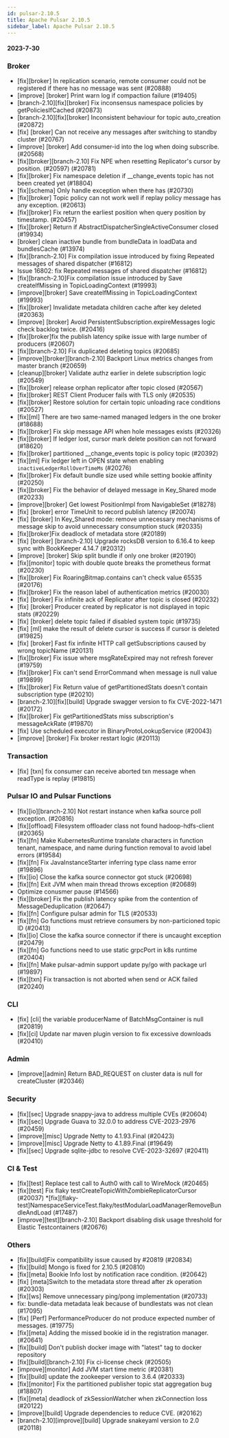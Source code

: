 ```yaml
---
id: pulsar-2.10.5
title: Apache Pulsar 2.10.5
sidebar_label: Apache Pulsar 2.10.5
---
```


#### 2023-7-30

### Broker
* [fix][broker] In replication scenario, remote consumer could not be registered if there has no message was sent (#20888)
* [improve] [broker] Print warn log if compaction failure (#19405)
* [branch-2.10][fix][broker] Fix inconsensus namespace policies by getPoliciesIfCached (#20873)
* [branch-2.10][fix][broker] Inconsistent behaviour for topic auto_creation (#20872)
* [fix] [broker] Can not receive any messages after switching to standby cluster (#20767)
* [improve] [broker] Add consumer-id into the log when doing subscribe. (#20568)
* [fix][broker][branch-2.10] Fix NPE when resetting Replicator's cursor by position. (#20597) (#20781)
* [fix][broker] Fix namespace deletion if __change_events topic has not been created yet (#18804)
* [fix][schema] Only handle exception when there has (#20730)
* [fix][broker] Topic policy can not work well if replay policy message has any exception. (#20613)
* [fix][broker] Fix return the earliest position when query position by timestamp. (#20457)
* [fix][broker] Return if AbstractDispatcherSingleActiveConsumer closed (#19934)
* [broker] clean inactive bundle from bundleData in loadData and bundlesCache (#13974)
* [fix][branch-2.10] Fix compilation issue introduced by fixing Repeated messages of shared dispatcher (#16812)
* Issue 16802: fix Repeated messages of shared dispatcher (#16812)
* [fix][branch-2.10]Fix compilation issue introduced by Save createIfMissing in TopicLoadingContext (#19993)
* [improve][broker] Save createIfMissing in TopicLoadingContext (#19993)
* [fix][broker] Invalidate metadata children cache after key deleted (#20363)
* [improve] [broker] Avoid PersistentSubscription.expireMessages logic check backlog twice. (#20416)
* [fix][broker]fix the publish latency spike issue with large number of producers (#20607)
* [fix][branch-2.10] Fix duplicated deleting topics (#20685)
* [improve][broker][branch-2.10] Backport Linux metrics changes from master branch (#20659)
* [cleanup][broker] Validate authz earlier in delete subscription logic (#20549)
* [fix][broker] release orphan replicator after topic closed (#20567)
* [fix][broker] REST Client Producer fails with TLS only (#20535)
* [fix][broker] Restore solution for certain topic unloading race conditions (#20527)
* [fix][ml] There are two same-named managed ledgers in the one broker (#18688)
* [fix][broker] Fix skip message API when hole messages exists (#20326)
* [fix][broker] If ledger lost, cursor mark delete position can not forward (#18620)
* [fix][broker] partitioned __change_events topic is policy topic (#20392)
* [fix][ml] Fix ledger left in OPEN state when enabling `inactiveLedgerRollOverTimeMs` (#20276)
* [fix][broker] Fix default bundle size used while setting bookie affinity (#20250)
* [fix][broker] Fix the behavior of delayed message in Key_Shared mode (#20233)
* [improve][broker] Get lowest PositionImpl from NavigableSet (#18278)
* [fix] [broker] error TimeUnit to record publish latency (#20074)
* [fix] [broker] In Key_Shared mode: remove unnecessary mechanisms of message skip to avoid unnecessary consumption stuck (#20335)
* [fix][broker]Fix deadlock of metadata store (#20189)
* [fix] [broker] [branch-2.10] Upgrade rocksDB version to 6.16.4 to keep sync with BookKeeper 4.14.7 (#20312)
* [improve] [broker] Skip split bundle if only one broker (#20190)
* [fix][monitor] topic with double quote breaks the prometheus format (#20230)
* [fix][broker] Fix RoaringBitmap.contains can't check value 65535 (#20176)
* [fix][broker] Fix the reason label of authentication metrics (#20030)
* [fix] [broker] Fix infinite ack of Replicator after topic is closed (#20232)
* [fix] [broker] Producer created by replicator is not displayed in topic stats (#20229)
* [fix] [broker] delete topic failed if disabled system topic (#19735)
* [fix] [ml] make the result of delete cursor is success if cursor is deleted (#19825)
* [fix] [broker] Fast fix infinite HTTP call getSubscriptions caused by wrong topicName (#20131)
* [fix][broker] Fix issue where msgRateExpired may not refresh forever (#19759)
* [fix][broker] Fix can't send ErrorCommand when message is null value (#19899)
* [fix][broker] Fix Return value of getPartitionedStats doesn't contain subscription type (#20210)
* [branch-2.10][fix][build] Upgrade swagger version to fix CVE-2022-1471 (#20172)
* [fix][broker] Fix getPartitionedStats miss subscription's messageAckRate (#19870)
* [fix] Use scheduled executor in BinaryProtoLookupService (#20043)
* [improve] [broker] Fix broker restart logic (#20113)

### Transaction
* [fix] [txn] fix consumer can receive aborted txn message when readType is replay (#19815)

### Pulsar IO and Pulsar Functions
* [fix][io][branch-2.10] Not restart instance when kafka source poll exception. (#20816)
* [fix][offload] Filesystem offloader class not found hadoop-hdfs-client (#20365)
* [fix][fn] Make KubernetesRuntime translate characters in function tenant, namespace, and name during function removal to avoid label errors (#19584)
* [fix][fn] Fix JavaInstanceStarter inferring type class name error (#19896)
* [fix][io] Close the kafka source connector got stuck (#20698)
* [fix][fn] Exit JVM when main thread throws exception (#20689)
* Optimize conusmer pause (#14566)
* [fix][broker] Fix the publish latency spike from the contention of MessageDeduplication (#20647)
* [fix][fn] Configure pulsar admin for TLS (#20533)
* [fix][fn] Go functions must retrieve consumers by non-particioned topic ID (#20413)
* [fix][io] Close the kafka source connector if there is uncaught exception (#20479)
* [fix][fn] Go functions need to use static grpcPort in k8s runtime (#20404)
* [fix][fn] Make pulsar-admin support update py/go with package url (#19897)
* [fix][txn] Fix transaction is not aborted when send or ACK failed (#20240)

### CLI
* [fix] [cli] the variable producerName of BatchMsgContainer is null (#20819)
* [fix][ci] Update nar maven plugin version to fix excessive downloads (#20410)

### Admin
* [improve][admin] Return BAD_REQUEST on cluster data is null for createCluster (#20346)
### Security
* [fix][sec] Upgrade snappy-java to address multiple CVEs (#20604)
* [fix][sec] Upgrade Guava to 32.0.0 to address CVE-2023-2976 (#20459)
* [improve][misc] Upgrade Netty to 4.1.93.Final (#20423)
* [improve][misc] Upgrade Netty to 4.1.89.Final (#19649)
* [fix][sec] Upgrade sqlite-jdbc to resolve CVE-2023-32697 (#20411)
### CI & Test
* [fix][test] Replace test call to Auth0 with call to WireMock (#20465)
* [fix][test] Fix flaky testCreateTopicWithZombieReplicatorCursor (#20037)
*[fix][flaky-test]NamespaceServiceTest.flaky/testModularLoadManagerRemoveBundleAndLoad (#17487)
* [improve][test][branch-2.10] Backport disabling disk usage threshold for Elastic Testcontainers (#20676)

### Others
* [fix][build]Fix compatibility issue caused by #20819 (#20834)
* [fix][build] Mongo is fixed for 2.10.5 (#20810)
* [fix][meta] Bookie Info lost by notification race condition. (#20642)
* [fix] [meta]Switch to the metadata store thread after zk operation (#20303)
* [fix][ws] Remove unnecessary ping/pong implementation (#20733)
* fix: bundle-data metadata leak because of bundlestats was not clean (#17095)
* [fix] [Perf] PerformanceProducer do not produce expected number of messages. (#19775)
* [fix][meta] Adding the missed bookie id in the registration manager. (#20641)
* [fix][build] Don't publish docker image with "latest" tag to docker repository
* [fix][build][branch-2.10] Fix ci-license check (#20505)
* [improve][monitor] Add JVM start time metric (#20381)
* [fix][build] update the zookeeper version to 3.6.4 (#20333)
* [fix][monitor] Fix the partitioned publisher topic stat aggregation bug (#18807)
* [fix][meta] deadlock of zkSessionWatcher when zkConnection loss (#20122)
* [improve][build] Upgrade dependencies to reduce CVE. (#20162)
* [branch-2.10][improve][build] Upgrade snakeyaml version to 2.0 (#20118)
